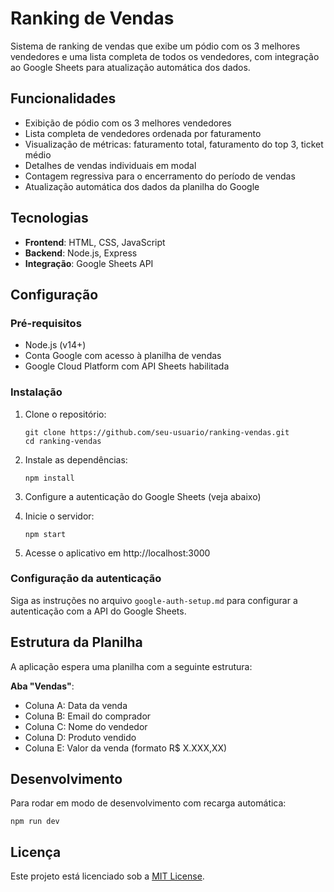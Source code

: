 # Ranking de Vendas

Sistema de ranking de vendas que exibe um pódio com os 3 melhores vendedores e uma lista completa de todos os vendedores, com integração ao Google Sheets para atualização automática dos dados.

## Funcionalidades

- Exibição de pódio com os 3 melhores vendedores
- Lista completa de vendedores ordenada por faturamento
- Visualização de métricas: faturamento total, faturamento do top 3, ticket médio
- Detalhes de vendas individuais em modal
- Contagem regressiva para o encerramento do período de vendas
- Atualização automática dos dados da planilha do Google

## Tecnologias

- **Frontend**: HTML, CSS, JavaScript
- **Backend**: Node.js, Express
- **Integração**: Google Sheets API

## Configuração

### Pré-requisitos

- Node.js (v14+)
- Conta Google com acesso à planilha de vendas
- Google Cloud Platform com API Sheets habilitada

### Instalação

1. Clone o repositório:
   ```
   git clone https://github.com/seu-usuario/ranking-vendas.git
   cd ranking-vendas
   ```

2. Instale as dependências:
   ```
   npm install
   ```

3. Configure a autenticação do Google Sheets (veja abaixo)

4. Inicie o servidor:
   ```
   npm start
   ```

5. Acesse o aplicativo em http://localhost:3000

### Configuração da autenticação

Siga as instruções no arquivo `google-auth-setup.md` para configurar a autenticação com a API do Google Sheets.

## Estrutura da Planilha

A aplicação espera uma planilha com a seguinte estrutura:

**Aba "Vendas"**:
- Coluna A: Data da venda
- Coluna B: Email do comprador
- Coluna C: Nome do vendedor
- Coluna D: Produto vendido
- Coluna E: Valor da venda (formato R$ X.XXX,XX)

## Desenvolvimento

Para rodar em modo de desenvolvimento com recarga automática:

```
npm run dev
```

## Licença

Este projeto está licenciado sob a [MIT License](LICENSE).